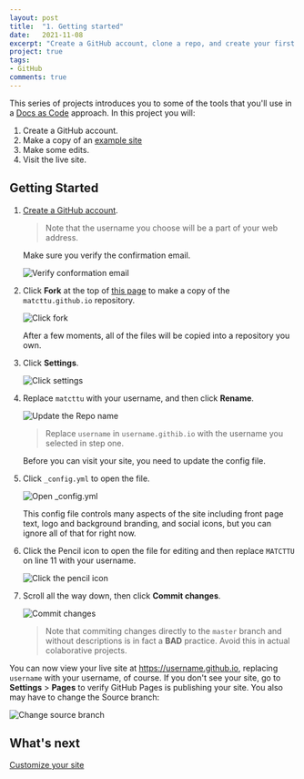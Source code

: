 ```yaml
---
layout: post
title:  "1. Getting started"
date:   2021-11-08
excerpt: "Create a GitHub account, clone a repo, and create your first pull request"
project: true
tags:
- GitHub
comments: true
---
```


This series of projects introduces you to some of the tools that you'll use in a [Docs as Code](https://www.writethedocs.org/guide/docs-as-code/) approach. In this project you will:

1. Create a GitHub account.
1. Make a copy of an [example site](https://matcttu.github.io/)
1. Make some edits.
1. Visit the live site.

## Getting Started

1. [Create a GitHub account](https://github.com/join).

   > Note that the username you choose will be a part of your web address.

   Make sure you verify the confirmation email.
   
   ![Verify conformation email](https://i.imgur.com/NIGYlVK.gif)

1. Click **Fork** at the top of [this page](https://github.com/MATCTTU/matcttu.github.io) to make a copy of the `matcttu.github.io` repository.

   ![Click fork](https://i.imgur.com/sqL26aO.gif)

   After a few moments, all of the files will be copied into a repository you own.

1. Click **Settings**.

   ![Click settings](https://i.imgur.com/Z3rzO7t.gif)

1. Replace `matcttu` with your username, and then click **Rename**.

   ![Update the Repo name](https://i.imgur.com/RV0kw0A.gif)

   > Replace `username` in `username.githib.io` with the username you selected in step one.
 
   Before you can visit your site, you need to update the config file.

1. Click `_config.yml` to open the file.

   ![Open _config.yml](https://i.imgur.com/hsthdhY.gif)

    This config file controls many aspects of the site including front page text, logo and background branding, and social icons, but you can ignore all of that for right now.

1. Click the Pencil icon to open the file for editing and then replace `MATCTTU` on line 11 with your username.

   ![Click the pencil icon](https://i.imgur.com/g1hJqNC.gif)

1. Scroll all the way down, then click **Commit changes**.

   ![Commit changes](https://i.imgur.com/jP06v9A.gif)

   > Note that commiting changes directly to the `master` branch and without descriptions is in fact a **BAD** practice. Avoid this in actual colaborative projects.

You can now view your live site at https://username.github.io, replacing `username` with your username, of course. If you don't see your site, go to **Settings** > **Pages** to verify GitHub Pages is publishing your site. You also may have to change the Source branch:

![Change source branch](https://i.imgur.com/EmyzhGs.gif)

## What's next
[Customize your site](https://matcttu.github.io/customize/)
